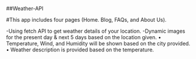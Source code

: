##Weather-API

  #This app includes four pages (Home. Blog, FAQs, and About Us).
  
  -Using fetch API to get weather details of your location.
  -Dynamic images for the present day & next 5 days based on the location given.
  •	Temperature, Wind, and Humidity will be shown based on the city provided.
  •	Weather description is provided based on the temperature.
